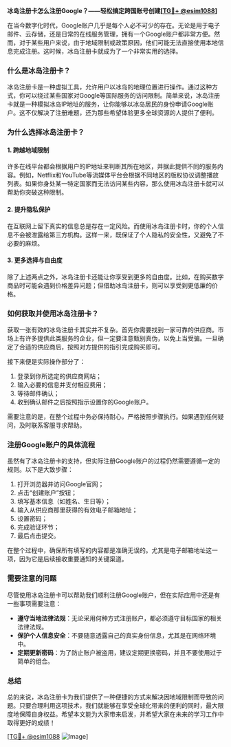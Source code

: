 **冰岛注册卡怎么注册Google？——轻松搞定跨国账号创建[[TG💪+ @esim1088](https://t.me/s/esim1088)]**

在当今数字化时代，Google账户几乎是每个人必不可少的存在。无论是用于电子邮件、云存储，还是日常的在线服务管理，拥有一个Google账户都非常方便。然而，对于某些用户来说，由于地域限制或政策原因，他们可能无法直接使用本地信息完成注册。这时候，冰岛注册卡就成为了一个非常实用的选择。

### 什么是冰岛注册卡？

冰岛注册卡是一种虚拟工具，允许用户以冰岛的地理位置进行操作。通过这种方式，你可以绕过某些国家对Google等国际服务的访问限制。简单来说，冰岛注册卡就是一种模拟冰岛IP地址的服务，让你能够以冰岛居民的身份申请Google账户。这不仅解决了注册难题，还为那些希望体验更多全球资源的人提供了便利。

### 为什么选择冰岛注册卡？

#### 1. 跨越地域限制

许多在线平台都会根据用户的IP地址来判断其所在地区，并据此提供不同的服务内容。例如，Netflix和YouTube等流媒体平台会根据不同地区的版权协议调整播放列表。如果你身处某一特定国家而无法访问某些内容，那么使用冰岛注册卡就可以帮助你突破这种限制。

#### 2. 提升隐私保护

在互联网上留下真实的信息总是存在一定风险。而使用冰岛注册卡时，你的个人信息不会被泄露给第三方机构。这样一来，既保证了个人隐私的安全性，又避免了不必要的麻烦。

#### 3. 更多选择与自由度

除了上述两点之外，冰岛注册卡还能让你享受到更多的自由度。比如，在购买数字商品时可能会遇到价格差异问题；但借助冰岛注册卡，则可以享受到更低廉的价格。

### 如何获取并使用冰岛注册卡？

获取一张有效的冰岛注册卡其实并不复杂。首先你需要找到一家可靠的供应商。市场上有许多提供此类服务的企业，但一定要注意甄别真伪，以免上当受骗。一旦确定了合适的供应商后，按照对方提供的指引完成购买即可。

接下来便是实际操作部分了：

1. 登录到你所选定的供应商网站；
2. 输入必要的信息并支付相应费用；
3. 等待邮件确认；
4. 收到确认邮件之后按照指示设置你的Google账户。

需要注意的是，在整个过程中务必保持耐心，严格按照步骤执行。如果遇到任何疑问，及时联系客服寻求帮助。

### 注册Google账户的具体流程

虽然有了冰岛注册卡的支持，但实际注册Google账户的过程仍然需要遵循一定的规则。以下是大致步骤：

1. 打开浏览器并访问Google官网；
2. 点击“创建账户”按钮；
3. 填写基本信息（如姓名、生日等）；
4. 输入从供应商那里获得的有效电子邮箱地址；
5. 设置密码；
6. 完成验证环节；
7. 最后点击提交。

在整个过程中，确保所有填写的内容都是准确无误的。尤其是电子邮箱地址这一项，因为它是后续接收重要通知的关键渠道。

### 需要注意的问题

尽管使用冰岛注册卡可以帮助我们顺利注册Google账户，但在实际应用中还是有一些事项需要注意：

- **遵守当地法律法规**：无论采用何种方式注册账户，都必须遵守目标国家的相关法律法规。
- **保护个人信息安全**：不要随意透露自己的真实身份信息，尤其是在网络环境中。
- **定期更新密码**：为了防止账户被盗用，建议定期更换密码，并且不要使用过于简单的组合。

### 总结

总的来说，冰岛注册卡为我们提供了一种便捷的方式来解决因地域限制而导致的问题。只要合理利用这项技术，我们就能够在享受全球化带来的便利的同时，最大限度地保障自身权益。希望本文能为大家带来启发，并希望大家在未来的学习工作中取得更好的成绩！

[[TG💪+ @esim1088](https://t.me/s/esim1088) ![Image](https://i.postimg.cc/4NQfJmqS/Snipaste-2025-05-13-00-14-12.png)]